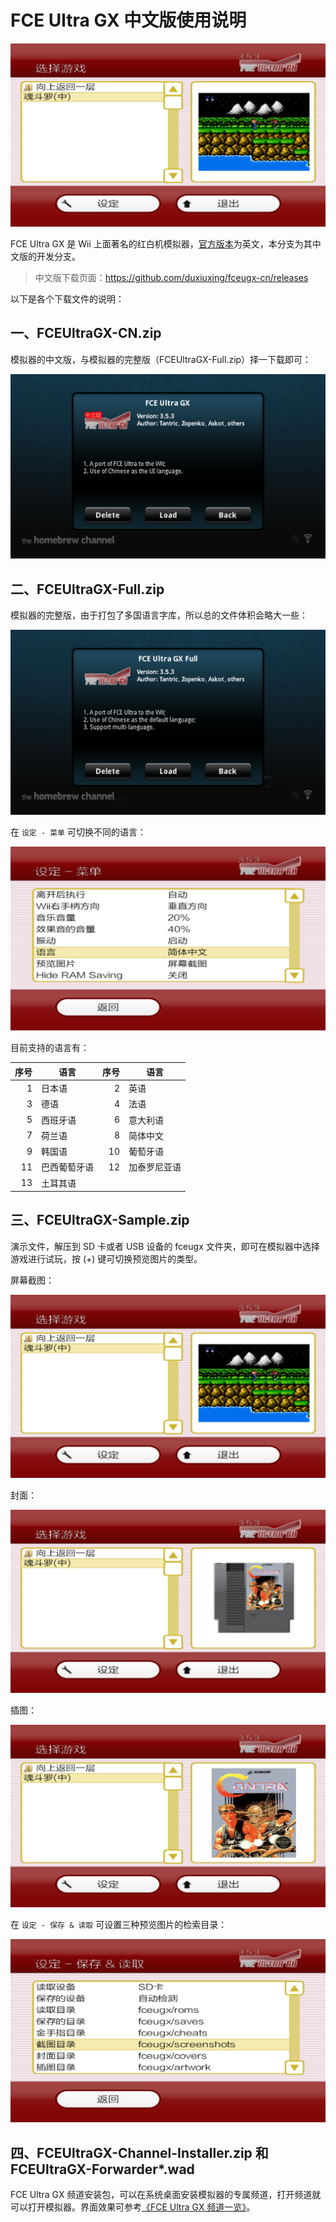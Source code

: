 # FCE Ultra GX 中文版使用说明


![](./fceugx-cn.png)

FCE Ultra GX 是 Wii 上面著名的红白机模拟器，[官方版本](http://wiibrew.org/wiki/FCE_Ultra_GX)为英文，本分支为其中文版的开发分支。

> 中文版下载页面：<https://github.com/duxiuxing/fceugx-cn/releases>

以下是各个下载文件的说明：

## 一、FCEUltraGX-CN.zip

模拟器的中文版，与模拟器的完整版（FCEUltraGX-Full.zip）择一下载即可：

![中文版](./cn-only-description.png)


## 二、FCEUltraGX-Full.zip

模拟器的完整版，由于打包了多国语言字库，所以总的文件体积会略大一些：

![完整版](./full-description.png)

在 `设定 - 菜单` 可切换不同的语言：

![切换不同的语言](./settings-menu-language-cn.png)

目前支持的语言有：

| 序号 | 语言 | 序号 | 语言 |
| ---: | --- | ---: | --- |
| 1 | 日本语 | 2 | 英语 |
| 3 | 德语 | 4 | 法语 |
| 5 | 西班牙语 | 6 | 意大利语 |
| 7 | 荷兰语 | 8 | 简体中文 |
| 9 | 韩国语 | 10 | 葡萄牙语 |
| 11 | 巴西葡萄牙语 | 12 | 加泰罗尼亚语 |
| 13 | 土耳其语 | | |


## 三、FCEUltraGX-Sample.zip

演示文件，解压到 SD 卡或者 USB 设备的 fceugx 文件夹，即可在模拟器中选择游戏进行试玩，按 (+) 键可切换预览图片的类型。

屏幕截图：

![屏幕截图](./fceugx-cn.png)

封面：

![封面](./preview-image-cover.png)

插图：

![插图](./preview-image-artwork.png)

在 `设定 - 保存 & 读取` 可设置三种预览图片的检索目录：

![设置预览图片的检索目录](./settings-saving-loading.png)


## 四、FCEUltraGX-Channel-Installer.zip 和 FCEUltraGX-Forwarder*.wad

FCE Ultra GX 频道安装包，可以在系统桌面安装模拟器的专属频道，打开频道就可以打开模拟器。界面效果可参考[《FCE Ultra GX 频道一览》](../forwarder/README.md)。
